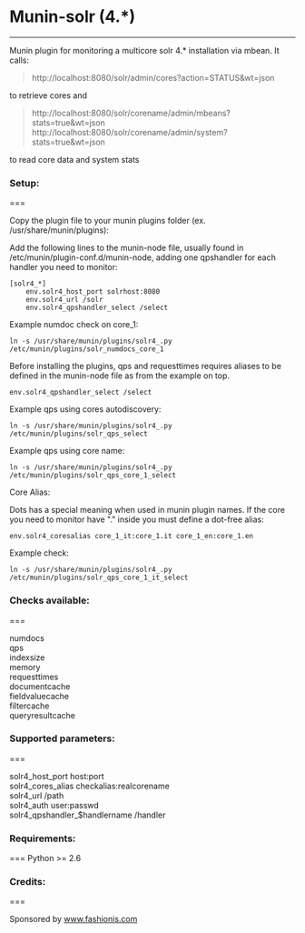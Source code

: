 # Munin-solr (4.*)
-------------

Munin plugin for monitoring a multicore solr 4.* installation via mbean.
It calls:
> http://localhost:8080/solr/admin/cores?action=STATUS&wt=json

to retrieve cores and

> http://localhost:8080/solr/corename/admin/mbeans?stats=true&wt=json
> http://localhost:8080/solr/corename/admin/system?stats=true&wt=json

to read core data and system stats

### Setup:
===

Copy the plugin file to your munin plugins folder (ex. /usr/share/munin/plugins):

Add the following lines to the munin-node file, usually found in /etc/munin/plugin-conf.d/munin-node, adding one qpshandler for each handler you need to monitor:

    [solr4_*]
        env.solr4_host_port solrhost:8080 
        env.solr4_url /solr
        env.solr4_qpshandler_select /select


Example numdoc check on core_1:

    ln -s /usr/share/munin/plugins/solr4_.py /etc/munin/plugins/solr_numdocs_core_1


Before installing the plugins, qps and requesttimes requires aliases to be defined in the munin-node file as from the example on top.

    env.solr4_qpshandler_select /select

Example qps using cores autodiscovery:

    ln -s /usr/share/munin/plugins/solr4_.py /etc/munin/plugins/solr_qps_select

Example qps using core name:

    ln -s /usr/share/munin/plugins/solr4_.py /etc/munin/plugins/solr_qps_core_1_select

Core Alias:

Dots has a special meaning when used in munin plugin names. If the core you need to monitor have "." inside you must define a dot-free alias:

    env.solr4_coresalias core_1_it:core_1.it core_1_en:core_1.en

Example check:

    ln -s /usr/share/munin/plugins/solr4_.py /etc/munin/plugins/solr_qps_core_1_it_select


### Checks available:
===

numdocs  
qps  
indexsize  
memory  
requesttimes  
documentcache  
fieldvaluecache  
filtercache  
queryresultcache  

### Supported parameters:
===

solr4_host_port host:port  
solr4_cores_alias checkalias:realcorename  
solr4_url /path  
solr4_auth user:passwd  
solr4_qpshandler_$handlername /handler  


### Requirements:
===
Python >= 2.6


### Credits:
===

Sponsored by www.fashionis.com
